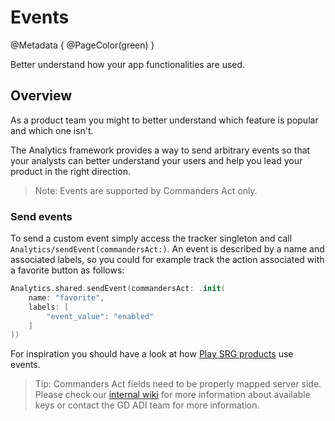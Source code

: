 # Events

@Metadata {
    @PageColor(green)
}

Better understand how your app functionalities are used.

## Overview

As a product team you might to better understand which feature is popular and which one isn't.

The Analytics framework provides a way to send arbitrary events so that your analysts can better understand your users and help you lead your product in the right direction.

> Note: Events are supported by Commanders Act only.

### Send events

To send a custom event simply access the tracker singleton and call ``Analytics/sendEvent(commandersAct:)``. An event is described by a name and associated labels, so you could for example track the action associated with a favorite button as follows:

```swift
Analytics.shared.sendEvent(commandersAct: .init(
    name: "favorite",
    labels: [
        "event_value": "enabled"
    ]
))
```

For inspiration you should have a look at how [Play SRG products](https://confluence.srg.beecollaboration.com/display/SRGPLAY/Play+SRG+native+click+and+hidden+analytics+events) use events.

> Tip: Commanders Act fields need to be properly mapped server side. Please check our [internal wiki](https://confluence.srg.beecollaboration.com/pages/viewpage.action?pageId=13188692) for more information about available keys or contact the GD ADI team for more information.
